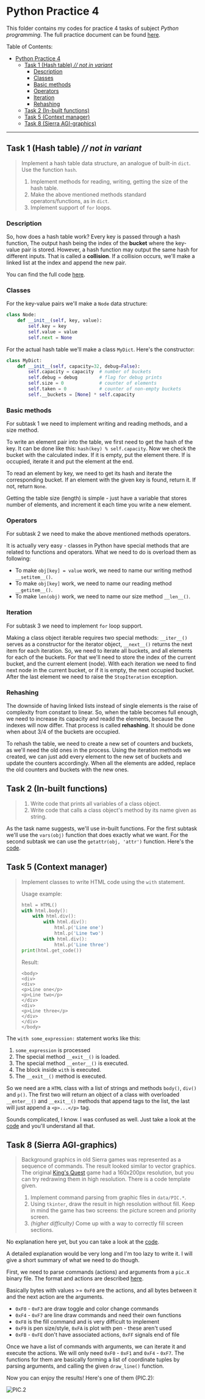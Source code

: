 # Python Practice 4
This folder contains my codes for practice 4 tasks of subject *Python programming*.
The full practice document can be found [here][kp-rep].

Table of Contents:
- [Python Practice 4](#python-practice-4)
  - [Task 1 (Hash table) *// not in variant*](#task-1-hash-table--not-in-variant)
    - [Description](#description)
    - [Classes](#classes)
    - [Basic methods](#basic-methods)
    - [Operators](#operators)
    - [Iteration](#iteration)
    - [Rehashing](#rehashing)
  - [Task 2 (In-built functions)](#task-2-in-built-functions)
  - [Task 5 (Context manager)](#task-5-context-manager)
  - [Task 8 (Sierra AGI-graphics)](#task-8-sierra-agi-graphics)

---
## Task 1 (Hash table) *// not in variant*
> Implement a hash table data structure, an analogue of built-in `dict`. Use the function `hash`.
> 1. Implement methods for reading, writing, getting the size of the hash table.
> 2. Make the above mentioned methods standard operators/functions, as in `dict`.
> 3. Implement support of `for` loops.

### Description
So, how does a hash table work?
Every key is passed through a hash function,
The output hash being the index of the **bucket** where the key-value pair is stored.
However, a hash function may output the same hash for different inputs.
That is called a **collision**.
If a collision occurs, we'll make a linked list at the index and append the new pair.

You can find the full code [here][t1].

### Classes
For the key-value pairs we'll make a `Node` data structure:
```python
class Node:
    def __init__(self, key, value):
        self.key = key
        self.value = value
        self.next = None
```

For the actual hash table we'll make a class `MyDict`. Here's the constructor:
```python
class MyDict:
    def __init__(self, capacity=32, debug=False):
        self.capacity = capacity  # number of buckets
        self.debug = debug        # flag for debug prints
        self.size = 0             # counter of elements
        self.taken = 0            # counter of non-empty buckets
        self.__buckets = [None] * self.capacity
```

### Basic methods
For subtask 1 we need to implement writing and reading methods, and a size method.

To write an element pair into the table, we first need to get the hash of the key.
It can be done like this: `hash(key) % self.capacity`.
Now we check the bucket with the calculated index.
If it is empty, put the element there.
If is occupied, iterate it and put the element at the end.

To read an element by key, we need to get its hash and iterate the corresponding bucket.
If an element with the given key is found, return it. If not, return `None`.

Getting the table size (length) is simple -
just have a variable that stores number of elements,
and increment it each time you write a new element.

### Operators
For subtask 2 we need to make the above mentioned methods operators.

It is actually very easy - classes in Python have special methods
that are related to functions and operators.
What we need to do is overload them as following:
- To make `obj[key] = value` work, we need to name our writing method `__setitem__()`.
- To make `obj[key]` work, we need to name our reading method `__getitem__()`.
- To make `len(obj)` work, we need to name our size method `__len__()`.

### Iteration
For subtask 3 we need to implement `for` loop support.

Making a class object iterable requires two special methods:
`__iter__()` serves as a constructor for the iterator object,
`__next__()` returns the next item for each iteration.
So, we need to iterate all buckets, and all elements for each of the buckets.
For that we'll need to store the index of the current bucket,
and the current element (node).
With each iteration we need to find next node in the current bucket,
or if it is empty, the next occupied bucket.
After the last element we need to raise the `StopIteration` exception.

### Rehashing
The downside of having linked lists instead of single elements
is the raise of complexity from constant to linear.
So, when the table becomes full enough, we need to
increase its capacity and readd the elements,
because the indexes will now differ.
That process is called **rehashing**.
It should be done when about 3/4 of the buckets are occupied.

To rehash the table, we need to create a new set of counters and buckets,
as we'll need the old ones in the process.
Using the iteration methods we created,
we can just add every element to the new set of buckets
and update the counters accordingly.
When all the elements are added,
replace the old counters and buckets with the new ones.

## Task 2 (In-built functions)
> 1. Write code that prints all variables of a class object.
> 2. Write code that calls a class object's method by its name given as string.

As the task name suggests, we'll use in-built functions.
For the first subtask we'll use the `vars(obj)`
function that does exactly what we want.
For the second subtask we can use the `getattr(obj, 'attr')` function.
Here's the [code][t2].

## Task 5 (Context manager)
> Implement classes to write HTML code using the `with` statement.
> 
> Usage example:
> ```python
> html = HTML()
> with html.body():
>     with html.div():
>         with html.div():
>             html.p('Line one')
>             html.p('Line two')
>         with html.div():
>             html.p('Line three')
> print(html.get_code())
> ```
> Result:
> ```
> <body>
> <div>
> <div>
> <p>Line one</p>
> <p>Line two</p>
> </div>
> <div>
> <p>Line three</p>
> </div>
> </div>
> </body>
> ```

The `with some_expression:` statement works like this:
1. `some_expression` is processed
2. The special method `__exit__()` is loaded.
3. The special method `__enter__()` is executed.
4. The block inside `with` is executed.
5. The `__exit__()` method is executed.

So we need are a `HTML` class with a list of strings
and methods `body()`, `div()` and `p()`.
The first two will return an object of a class
with overloaded `__enter__()` and `__exit__()` methods
that append tags to the list,
the last will just append a `<p>...</p>` tag.

Sounds complicated, I know. I was confused as well.
Just take a look at the [code][t5] and you'll understand all that.

## Task 8 (Sierra AGI-graphics)

> Background graphics in old Sierra games was represented as a sequence of commands.
> The result looked similar to vector graphics. The original [King's Quest][kings-quest]
> game had a 160x200px resolution, but you can try redrawing them in high resolution.
> There is a code template given.
> 1. Implement command parsing from graphic files in `data/PIC.*`.
> 2. Using `tkinter`, draw the result in high resolution without fill.
> Keep in mind the game has two screens: the picture screen and priority screen.
> 3. *(higher difficulty)* Come up with a way to correctly fill screen sections.

No explanation here yet, but you can take a look at the [code][t8].

A detailed explanation would be very long and I'm too lazy to write it.
I will give a short summary of what we need to do though.

First, we need to parse commands (actions) and arguments from a `pic.X` binary file.
The format and actions are described [here][pic-format].

Basically bytes with values >= `0xF0` are the actions,
and all bytes between it and the next action are the arguments.
- `0xF0` - `0xF3` are draw toggle and color change commands
- `0xF4` - `0xF7` are line draw commands and need their own functions
- `0xF8` is the fill command and is very difficult to implement
- `0xF9` is pen size/style, `0xFA` is plot with pen - these aren't used
- `0xFB` - `0xFE` don't have associated actions, `0xFF` signals end of file 

Once we have a list of commands with arguments,
we can iterate it and execute the actions.
We will only need `0xF0` - `0xF1` and `0xF4` - `0xF7`.
The functions for them are basically forming a list of
coordinate tuples by parsing arguments,
and calling the given `draw_line()` function.

Now you can enjoy the results! Here's one of them (PIC.2):

![PIC.2](../images/draw_pic.2.png)

[t1]: hash.py
[t2]: pr4-task2.py
[t5]: pr4-task5.py
[t8]: pr4-task8.py

[kp-rep]: https://github.com/true-grue/kispython
[kings-quest]: https://www.mobygames.com/game/kings-quest
[pic-format]: https://wiki.scummvm.org/index.php?title=AGI/Specifications/Pic
